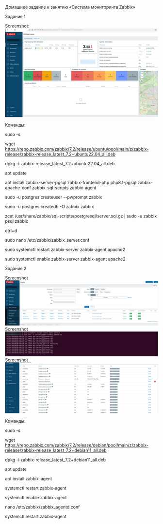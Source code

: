 Домашнее задание к занятию «Система мониторинга Zabbix»

Задание 1 

Screenshot: ![Задание 1 prometheus](https://github.com/postegre/netlearn/blob/main/monitoring/hw-9.5/task1.png)

Команды:

sudo -s

wget https://repo.zabbix.com/zabbix/7.2/release/ubuntu/pool/main/z/zabbix-release/zabbix-release_latest_7.2+ubuntu22.04_all.deb

dpkg -i zabbix-release_latest_7.2+ubuntu22.04_all.deb

apt update

apt install zabbix-server-pgsql zabbix-frontend-php php8.1-pgsql zabbix-apache-conf zabbix-sql-scripts zabbix-agent

sudo -u postgres createuser --pwprompt zabbix

sudo -u postgres createdb -O zabbix zabbix

zcat /usr/share/zabbix/sql-scripts/postgresql/server.sql.gz | sudo -u zabbix psql zabbix

ctrl+d

sudo nano /etc/zabbix/zabbix_server.conf

sudo systemctl restart zabbix-server zabbix-agent apache2

sudo systemctl enable zabbix-server zabbix-agent apache2



Задание 2

Screenshot ![Задание 1 prometheus](https://github.com/postegre/netlearn/blob/main/monitoring/hw-9.5/task2.1.png) 
Screenshot ![Задание 1 prometheus](https://github.com/postegre/netlearn/blob/main/monitoring/hw-9.5/task2.2.png)
Screenshot ![Задание 1 prometheus](https://github.com/postegre/netlearn/blob/main/monitoring/hw-9.5/task2.3.png)

Команды:

sudo -s

wget https://repo.zabbix.com/zabbix/7.2/release/debian/pool/main/z/zabbix-release/zabbix-release_latest_7.2+debian11_all.deb

dpkg -i zabbix-release_latest_7.2+debian11_all.deb

apt update

apt install zabbix-agent

systemctl restart zabbix-agent

systemctl enable zabbix-agent

nano /etc/zabbix/zabbix_agentd.conf

systemctl restart zabbix-agent



